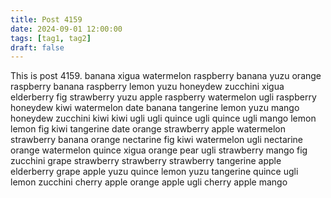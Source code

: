 ```yaml
---
title: Post 4159
date: 2024-09-01 12:00:00
tags: [tag1, tag2]
draft: false
---
```

This is post 4159.
banana
xigua
watermelon
raspberry
banana
yuzu
orange
raspberry
banana
raspberry
lemon
yuzu
honeydew
zucchini
xigua
elderberry
fig
strawberry
yuzu
apple
raspberry
watermelon
ugli
raspberry
honeydew
kiwi
watermelon
date
banana
tangerine
lemon
yuzu
mango
honeydew
zucchini
kiwi
kiwi
ugli
ugli
quince
ugli
quince
ugli
mango
lemon
lemon
fig
kiwi
tangerine
date
orange
strawberry
apple
watermelon
strawberry
banana
orange
nectarine
fig
kiwi
watermelon
ugli
nectarine
orange
watermelon
quince
xigua
orange
pear
ugli
strawberry
mango
fig
zucchini
grape
strawberry
strawberry
strawberry
tangerine
apple
elderberry
grape
apple
yuzu
quince
lemon
yuzu
tangerine
quince
ugli
lemon
zucchini
cherry
apple
orange
apple
ugli
cherry
apple
mango
